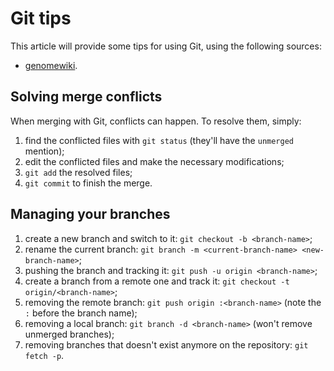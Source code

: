 # Git tips

This article will provide some tips for using Git, using the following sources:

* [genomewiki](http://genomewiki.ucsc.edu/index.php/Resolving_merge_conflicts_in_Git).

## Solving merge conflicts

When merging with Git, conflicts can happen. To resolve them, simply:

1. find the conflicted files with `git status`
   (they'll have the `unmerged` mention);
2. edit the conflicted files and make the necessary modifications;
3. `git add` the resolved files;
4. `git commit` to finish the merge.

## Managing your branches

1. create a new branch and switch to it: `git checkout -b <branch-name>`;
2. rename the current branch: `git branch -m <current-branch-name> <new-branch-name>`;
3. pushing the branch and tracking it: `git push -u origin <branch-name>`;
4. create a branch from a remote one and track it: `git checkout -t origin/<branch-name>`;
5. removing the remote branch: `git push origin :<branch-name>` (note the `:` before the branch name);
6. removing a local branch: `git branch -d <branch-name>` (won't remove unmerged branches);
7. removing branches that doesn't exist anymore on the repository: `git fetch -p`.
